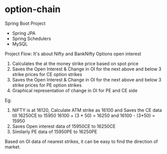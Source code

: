 # option-chain

Spring Boot Project
  - Spring JPA
  - Spring Schedulers
  - MySQL

Project Flow: 
It's about Nifty and BankNifty Options open interest
1. Calculates the at the money strike price based on spot price
2. Saves the Open Interest & Change in OI for the next above and below 3 strike prices for CE option strikes
3. Saves the Open Interest & Change in OI for the next above and below 3 strike prices for PE option strikes
4. Graphical representation of change in OI for PE and CE side

Eg: 
1. NIFTY is at 16120, Calculate ATM strike as 16100 and Saves the CE data till 16250CE to 15950 
          16100 + (3 * 50) = 16250 and 16100 - (3*50) = 15950
2. Saves Open interest data of 15950CE to 16250CE
3. Similarly PE data of 15950PE to 16250PE

Based on OI data of nearest strikes, it can be easy to find the direction of market.


